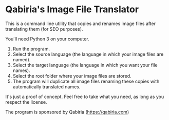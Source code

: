 # Qabiria's Image File Translator
This is a command line utility that copies and renames image files after translating them (for SEO purposes).

You'll need Python 3 on your computer.
1. Run the program.
2. Select the source language (the language in which your image files are named).
3. Select the target language (the language in which you want your file names).
4. Select the root folder where your image files are stored.
5. The program will duplicate all image files renaming these copies with automatically translated names.

It's just a proof of concept. Feel free to take what you need, as long as you respect the license.

The program is sponsored by Qabiria (https://qabiria.com)
